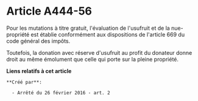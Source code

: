 # Article A444-56

Pour les mutations à titre gratuit, l'évaluation de l'usufruit et de la nue-propriété est établie conformément aux
dispositions de l'article 669 du code général des impôts. 

Toutefois, la donation avec réserve d'usufruit au profit du donateur donne droit au même émolument que celle qui porte sur la
pleine propriété.

**Liens relatifs à cet article**

	**Créé par**:

	  - Arrêté du 26 février 2016 - art. 2
